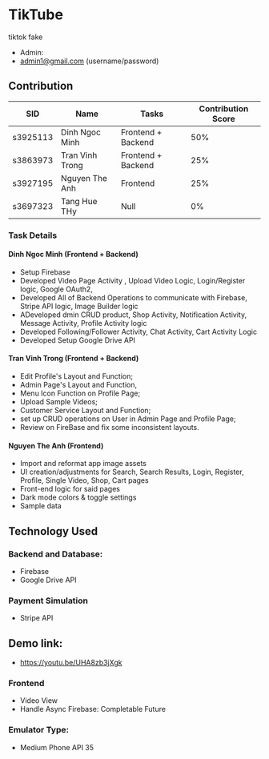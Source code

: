 # TikTube
tiktok fake
- Admin:
- admin1@gmail.com (username/password)

## Contribution
| SID      | Name            | Tasks              | Contribution Score |
|----------|-----------------|--------------------|--------------------|
| s3925113 | Dinh Ngoc Minh  | Frontend + Backend | 50%                |
| s3863973 | Tran Vinh Trong | Frontend + Backend | 25%                |
| s3927195 | Nguyen The Anh  | Frontend           | 25%                |
| s3697323 | Tang Hue THy    | Null               | 0%                 |

### Task Details
#### Dinh Ngoc Minh (Frontend + Backend)
- Setup Firebase
- Developed Video Page Activity , Upload Video Logic, Login/Register logic, Google OAuth2,
- Developed All of Backend Operations to communicate with Firebase, Stripe API logic, Image Builder logic
- ADeveloped dmin CRUD product, Shop Activity, Notification Activity, Message Activity, Profile Activity logic
- Developed Following/Follower Activity, Chat Activity, Cart Activity Logic
- Developed Setup Google Drive API
#### Tran Vinh Trong (Frontend + Backend)
- Edit Profile's Layout and Function; 
- Admin Page's Layout and Function, 
- Menu Icon Function on Profile Page; 
- Upload Sample Videos; 
- Customer Service Layout and Function; 
- set up CRUD operations on User in Admin Page and Profile Page; 
- Review on FireBase and fix some inconsistent layouts.
#### Nguyen The Anh (Frontend)
- Import and reformat app image assets
- UI creation/adjustments for Search, Search Results, Login, Register, Profile, Single Video, Shop, Cart pages
- Front-end logic for said pages
- Dark mode colors & toggle settings
- Sample data

## Technology Used
### Backend and Database: 
- Firebase
- Google Drive API
### Payment Simulation
- Stripe API

## Demo link:
- https://youtu.be/UHA8zb3jXgk
### Frontend
- Video View
- Handle Async Firebase: Completable Future
### Emulator Type:
- Medium Phone API 35
 
